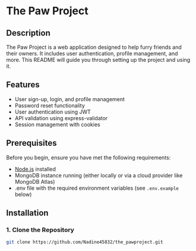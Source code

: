 # The Paw Project

## Description
The Paw Project is a web application designed to help furry friends and their owners. It includes user authentication, profile management, and more. This README will guide you through setting up the project and using it.

## Features
- User sign-up, login, and profile management
- Password reset functionality
- User authentication using JWT
- API validation using express-validator
- Session management with cookies

## Prerequisites
Before you begin, ensure you have met the following requirements:
- [Node.js](https://nodejs.org/) installed
- MongoDB instance running (either locally or via a cloud provider like MongoDB Atlas)
- .env file with the required environment variables (see `.env.example` below)

## Installation

### 1. Clone the Repository

```bash
git clone https://github.com/Nadine45832/the_pawproject.git
